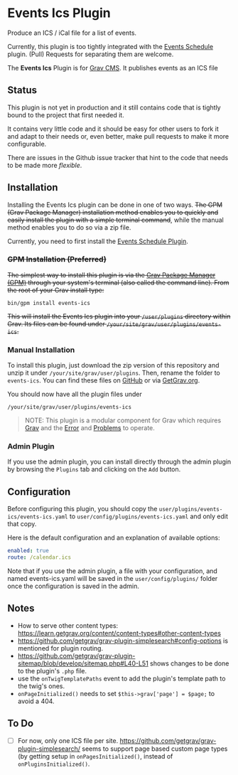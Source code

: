 # Events Ics Plugin

Produce an ICS / iCal file for a list of events.

Currently, this plugin is too tightly integrated with the [Events Schedule](https://github.com/aoloe/grav-plugin-events-schedule) plugin. (Pull) Requests for separating them are welcome.

The **Events Ics** Plugin is for [Grav CMS](http://github.com/getgrav/grav). It publishes events as an ICS file

## Status

This plugin is not yet in production and it still contains code that is tightly bound to the project that first needed it.

It contains very little code and it should be easy for other users to fork it and adapt to their needs or, even better, make pull requests to make it more configurable.

There are issues in the Github issue tracker that hint to the code that needs to be made more _flexible_.

## Installation

Installing the Events Ics plugin can be done in one of two ways. ~~The GPM (Grav Package Manager) installation method enables you to quickly and easily install the plugin with a simple terminal command~~, while the manual method enables you to do so via a zip file.

Currently, you need to first install the [Events Schedule Plugin](https://github.com/aoloe/grav-plugin-events-schedule).

### ~~GPM Installation (Preferred)~~

~~The simplest way to install this plugin is via the [Grav Package Manager (GPM)](http://learn.getgrav.org/advanced/grav-gpm) through your system's terminal (also called the command line).  From the root of your Grav install type:~~

    bin/gpm install events-ics

~~This will install the Events Ics plugin into your `/user/plugins` directory within Grav. Its files can be found under `/your/site/grav/user/plugins/events-ics`.~~

### Manual Installation

To install this plugin, just download the zip version of this repository and unzip it under `/your/site/grav/user/plugins`. Then, rename the folder to `events-ics`. You can find these files on [GitHub](https://github.com/aoloe/grav-plugin-events-ics) or via [GetGrav.org](http://getgrav.org/downloads/plugins#extras).

You should now have all the plugin files under

    /your/site/grav/user/plugins/events-ics
	
> NOTE: This plugin is a modular component for Grav which requires [Grav](http://github.com/getgrav/grav) and the [Error](https://github.com/getgrav/grav-plugin-error) and [Problems](https://github.com/getgrav/grav-plugin-problems) to operate.

### Admin Plugin

If you use the admin plugin, you can install directly through the admin plugin by browsing the `Plugins` tab and clicking on the `Add` button.

## Configuration

Before configuring this plugin, you should copy the `user/plugins/events-ics/events-ics.yaml` to `user/config/plugins/events-ics.yaml` and only edit that copy.

Here is the default configuration and an explanation of available options:

```yaml
enabled: true
route: /calendar.ics
```

Note that if you use the admin plugin, a file with your configuration, and named events-ics.yaml will be saved in the `user/config/plugins/` folder once the configuration is saved in the admin.

## Notes

- How to serve other content types: <https://learn.getgrav.org/content/content-types#other-content-types>
- <https://github.com/getgrav/grav-plugin-simplesearch#config-options> is mentioned for plugin routing.
- <https://github.com/getgrav/grav-plugin-sitemap/blob/develop/sitemap.php#L40-L51> shows changes to be done to the plugin's `.php` file.
- use the `onTwigTemplatePaths` event to add the plugin's template path to the twig's ones.
- `onPageInitialized()` needs to set `$this->grav['page'] = $page;` to avoid a 404.

## To Do

- [ ] For now, only one ICS file per site. <https://github.com/getgrav/grav-plugin-simplesearch/> seems to support page based custom page types (by getting setup in `onPagesInitialized()`, instead of `onPluginsInitialized()`.
